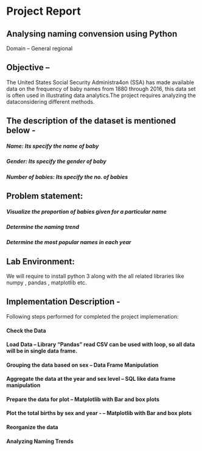 # Project Report
## Analysing naming convension using Python
Domain –  General regional 
## Objective –
The United States Social Security Administra4on (SSA) has made available data on the frequency of baby names from 1880 through 2016, this data set is often used in illustrating data analytics.The project requires analyzing the dataconsidering different methods.

## The description of the dataset is mentioned below - 
##### Name: Its specify the name of baby
##### Gender: Its specify the gender of baby 
##### Number of babies: Its specify the no. of babies

## Problem statement:
#####	Visualize the proportion of babies given for a particular name 
#####	Determine the naming trend 
#####	Determine the most popular names in each year

## Lab Environment: 
We will require to install python 3  along with the all related libraries like numpy , pandas , matplotlib etc.

## Implementation Description -

Following steps performed for completed the project implemenation:
####	Check the Data
####	Load Data – Library “Pandas” read CSV can be used with loop, so all data will be in single data frame.
####	Grouping the data based on sex – Data Frame Manipulation
####	Aggregate the data at the year and sex level – SQL like data frame manipulation
####	Prepare the data for plot – Matplotlib with Bar and box plots 
####	Plot the total births by sex and year - – Matplotlib with Bar and box plots
####	Reorganize the data
####	Analyzing Naming Trends


